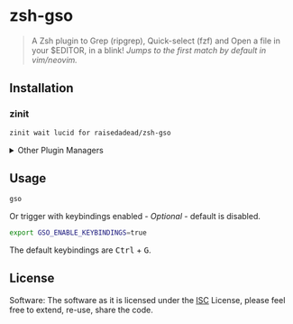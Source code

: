 # zsh-gso

> A Zsh plugin to Grep (ripgrep), Quick-select (fzf) and Open a file in your
> $EDITOR, in a blink! _Jumps to the first match by default in vim/neovim._

## Installation

### zinit

```zsh
zinit wait lucid for raisedadead/zsh-gso
```

<details>

<summary>Other Plugin Managers</summary>

### Zplug

```zsh
zplug "raisedadead/zsh-gso"
```

### Antigen

```zsh
antigen bundle raisedadead/zsh-gso
```

### Oh-My-Zsh

```zsh
git clone https://github.com/raisedadead/zsh-gso.git $ZSH_CUSTOM/plugins/zsh-gso
```

```zsh
plugins=(
  #...
  zsh-gso
  )
```

### Manual

```zsh
git clone https://github.com/raisedadead/zsh-gso.git
source zsh-gso/gso.plugin.zsh
```

</details>

## Usage

```zsh
gso
```

Or trigger with keybindings enabled - _Optional_ - default is disabled.

```zsh
export GSO_ENABLE_KEYBINDINGS=true
```

The default keybindings are <kbd>Ctrl</kbd> + <kbd>G</kbd>.

## License

Software: The software as it is licensed under the [ISC](LICENSE) License,
please feel free to extend, re-use, share the code.

